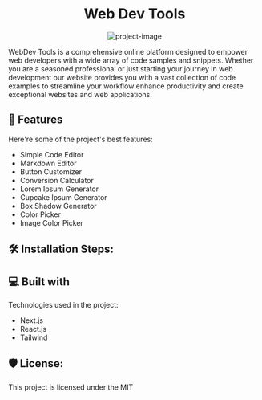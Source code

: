 <h1 align="center" id="title">Web Dev Tools</h1>

<p align="center"><img src="https://socialify.git.ci/Bashamega/WebDevTools/image?description=1&amp;forks=1&amp;issues=1&amp;language=1&amp;name=1&amp;owner=1&amp;pulls=1&amp;stargazers=1&amp;theme=Dark" alt="project-image"></p>

<p id="description">WebDev Tools is a comprehensive online platform designed to empower web developers with a wide array of code samples and snippets. Whether you are a seasoned professional or just starting your journey in web development our website provides you with a vast collection of code examples to streamline your workflow enhance productivity and create exceptional websites and web applications.</p>

  
  
<h2>🧐 Features</h2>

Here're some of the project's best features:

*   Simple Code Editor
*   Markdown Editor
*   Button Customizer
*   Conversion Calculator
*   Lorem Ipsum Generator
*   Cupcake Ipsum Generator
*   Box Shadow Generator
*   Color Picker
*   Image Color Picker

<h2>🛠️ Installation Steps:</h2>

  
  
<h2>💻 Built with</h2>

Technologies used in the project:

*   Next.js
*   React.js
*   Tailwind

<h2>🛡️ License:</h2>

This project is licensed under the MIT
